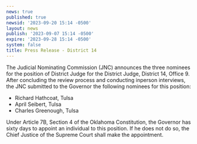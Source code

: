 ```yaml
---
news: true
published: true
newsid: '2023-09-20 15:14 -0500'
layout: news
publish: '2023-09-07 15:14 -0500'
expire: '2023-09-28 15:14 -0500'
system: false
title: Press Release - District 14
---
```

The Judicial Nominating Commission (JNC) announces the three nominees for the position of District
Judge for the District Judge, District 14, Office 9. After concluding the review process and conducting inperson interviews, the JNC submitted to the Governor the following nominees for this position:

- Richard Hathcoat, Tulsa
- April Seibert, Tulsa
- Charles Greenough, Tulsa

Under Article 7B, Section 4 of the Oklahoma Constitution, the Governor has sixty days to appoint an individual to this position. If he does not do so, the Chief Justice of the Supreme Court shall make the
appointment.
